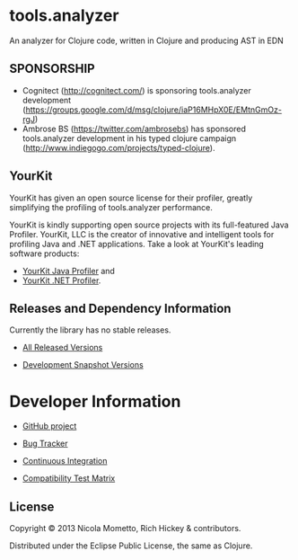 # tools.analyzer

An analyzer for Clojure code, written in Clojure and producing AST in EDN

## SPONSORSHIP

* Cognitect (http://cognitect.com/) is sponsoring tools.analyzer development (https://groups.google.com/d/msg/clojure/iaP16MHpX0E/EMtnGmOz-rgJ)
* Ambrose BS (https://twitter.com/ambrosebs) has sponsored tools.analyzer development in his typed clojure campaign (http://www.indiegogo.com/projects/typed-clojure).

## YourKit

YourKit has given an open source license for their profiler, greatly simplifying the profiling of tools.analyzer performance.

YourKit is kindly supporting open source projects with its full-featured Java Profiler. YourKit, LLC is the creator of innovative and intelligent tools for profiling Java and .NET applications. Take a look at YourKit's leading software products:

* <a href="http://www.yourkit.com/java/profiler/index.jsp">YourKit Java Profiler</a> and
* <a href="http://www.yourkit.com/.net/profiler/index.jsp">YourKit .NET Profiler</a>.

## Releases and Dependency Information

Currently the library has no stable releases.

* [All Released Versions](http://search.maven.org/#search%7Cgav%7C1%7Cg%3A%22org.clojure%22%20AND%20a%3A%22tools.analyzer%22)

* [Development Snapshot Versions](https://oss.sonatype.org/index.html#nexus-search;gav%7Eorg.clojure%7Etools.analyzer%7E%7E%7E)

Developer Information
========================================

* [GitHub project](https://github.com/clojure/tools.analyzer)

* [Bug Tracker](http://dev.clojure.org/jira/browse/TANAL)

* [Continuous Integration](http://build.clojure.org/job/tools.analyzer/)

* [Compatibility Test Matrix](http://build.clojure.org/job/tools.analyzer-test-matrix/)

## License

Copyright © 2013 Nicola Mometto, Rich Hickey & contributors.

Distributed under the Eclipse Public License, the same as Clojure.
